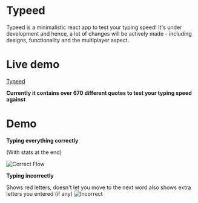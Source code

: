 # Typeed
Typeed is a minimalistic react app to test your typing speed! It's under development and hence, a lot of changes will be actively made - including designs, functionality and the multiplayer aspect.

# Live demo
[Typeed](https://ish-typeed.web.app)

**Currently it contains over 670 different quotes to test your typing speed against**

# Demo
**Typing everything correctly**

(With stats at the end)

![Correct Flow](https://media.giphy.com/media/XilSPY48TFMfvD0ALC/giphy.gif)

**Typing incorrectly**

Shows red letters, doesn't let you move to the next word also shows extra letters you entered (if any)
![Incorrect](https://media.giphy.com/media/qcILzGc2C5FU4YKw7G/giphy.gif)
